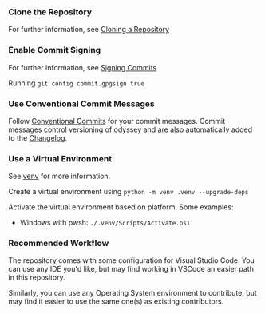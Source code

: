 ### Clone the Repository

For further information, see [Cloning a Repository](https://docs.github.com/en/repositories/creating-and-managing-repositories/cloning-a-repository)

### Enable Commit Signing

For further information, see [Signing Commits](https://docs.github.com/en/authentication/managing-commit-signature-verification/signing-commits)

Running `git config commit.gpgsign true` 

### Use Conventional Commit Messages

Follow [Conventional Commits](https://www.conventionalcommits.org/en/v1.0.0/) for your commit messages. Commit messages control versioning of odyssey and are also automatically added to the [Changelog](CHANGELOG.md).

### Use a Virtual Environment

See [venv](https://docs.python.org/3/library/venv.html) for more information.

Create a virtual environment using `python -m venv .venv --upgrade-deps`

Activate the virtual environment based on platform. Some examples:

- Windows with pwsh: `./.venv/Scripts/Activate.ps1`

### Recommended Workflow

The repository comes with some configuration for Visual Studio Code. You can use any IDE you'd like, but may find working in VSCode an easier path in this repository.

Similarly, you can use any Operating System environment to contribute, but may find it easier to use the same one(s) as existing contributors.
